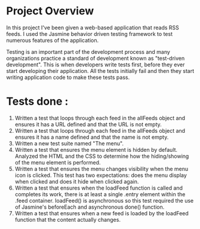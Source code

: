 # Project Overview

In this project I've been given a web-based application that reads RSS feeds. I used the Jasmine behavior driven testing framework to test numerous features of the application.

Testing is an important part of the development process and many organizations practice a standard of development known as "test-driven development". This is when developers write tests first, before they ever start developing their application. All the tests initially fail and then they start writing application code to make these tests pass.

# Tests done :

1. Written a test that loops through each feed in the allFeeds object and ensures it has a URL defined and that the URL is not empty.
2. Written a test that loops through each feed in the allFeeds object and ensures it has a name defined and that the name is not empty.
3. Written a new test suite named "The menu".
4. Written a test that ensures the menu element is hidden by default. Analyzed the HTML and the CSS to determine how the hiding/showing of the menu element is performed.
5. Written a test that ensures the menu changes visibility when the menu icon is clicked. This test has two expectations: does the menu display when clicked and does it hide when clicked again.
6. Written a test that ensures when the loadFeed function is called and completes its work, there is at least a single .entry element within the .feed container. loadFeed() is asynchronous so this test required the use of Jasmine's beforeEach and asynchronous done() function.
7. Written a test that ensures when a new feed is loaded by the loadFeed function that the content actually changes.

